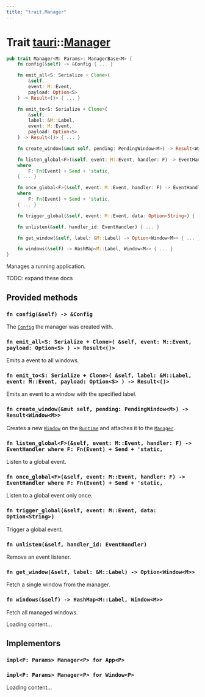 ```yaml
---
title: "trait.Manager"
---
```


# Trait [tauri](/docs/api/rust/tauri/index.html)::​[Manager](/docs/api/rust/tauri/)

```rs
pub trait Manager<M: Params>: ManagerBase<M> {
    fn config(&self) -> &Config { ... }

    fn emit_all<S: Serialize + Clone>(
        &self, 
        event: M::Event, 
        payload: Option<S>
    ) -> Result<()> { ... }

    fn emit_to<S: Serialize + Clone>(
        &self, 
        label: &M::Label, 
        event: M::Event, 
        payload: Option<S>
    ) -> Result<()> { ... }

    fn create_window(&mut self, pending: PendingWindow<M>) -> Result<Window<M>> { ... }

    fn listen_global<F>(&self, event: M::Event, handler: F) -> EventHandler
    where
        F: Fn(Event) + Send + 'static,
    { ... }

    fn once_global<F>(&self, event: M::Event, handler: F) -> EventHandler
    where
        F: Fn(Event) + Send + 'static,
    { ... }

    fn trigger_global(&self, event: M::Event, data: Option<String>) { ... }

    fn unlisten(&self, handler_id: EventHandler) { ... }

    fn get_window(&self, label: &M::Label) -> Option<Window<M>> { ... }

    fn windows(&self) -> HashMap<M::Label, Window<M>> { ... }
}
```

Manages a running application.

TODO: expand these docs

## Provided methods

### `fn config(&self) -> &Config`

The [`Config`](/docs/api/rust/tauri/../tauri/api/config/struct.Config.html "Config") the manager was created with.

### `fn emit_all<S: Serialize + Clone>( &self, event: M::Event, payload: Option<S> ) -> Result<()>`

Emits a event to all windows.

### `fn emit_to<S: Serialize + Clone>( &self, label: &M::Label, event: M::Event, payload: Option<S> ) -> Result<()>`

Emits an event to a window with the specified label.

### `fn create_window(&mut self, pending: PendingWindow<M>) -> Result<Window<M>>`

Creates a new [`Window`](/docs/api/rust/tauri/../tauri/struct.Window.html "Window") on the [`Runtime`](/docs/api/rust/tauri/../tauri/runtime/trait.Runtime.html "Runtime") and attaches it to the [`Manager`](/docs/api/rust/tauri/../tauri/trait.Manager.html "Manager").

### `fn listen_global<F>(&self, event: M::Event, handler: F) -> EventHandler where F: Fn(Event) + Send + 'static,`

Listen to a global event.

### `fn once_global<F>(&self, event: M::Event, handler: F) -> EventHandler where F: Fn(Event) + Send + 'static,`

Listen to a global event only once.

### `fn trigger_global(&self, event: M::Event, data: Option<String>)`

Trigger a global event.

### `fn unlisten(&self, handler_id: EventHandler)`

Remove an event listener.

### `fn get_window(&self, label: &M::Label) -> Option<Window<M>>`

Fetch a single window from the manager.

### `fn windows(&self) -> HashMap<M::Label, Window<M>>`

Fetch all managed windows.

Loading content...

## Implementors

### `impl<P: Params> Manager<P> for App<P>`

### `impl<P: Params> Manager<P> for Window<P>`

Loading content...
